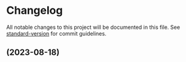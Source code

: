 # Changelog

All notable changes to this project will be documented in this file. See [standard-version](https://github.com/conventional-changelog/standard-version) for commit guidelines.

##  (2023-08-18)

